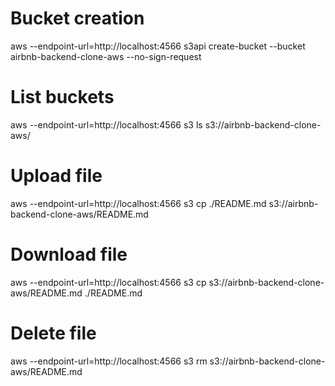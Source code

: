 # Bucket creation

aws --endpoint-url=http://localhost:4566 s3api create-bucket --bucket airbnb-backend-clone-aws --no-sign-request

# List buckets

aws --endpoint-url=http://localhost:4566 s3 ls s3://airbnb-backend-clone-aws/

# Upload file

aws --endpoint-url=http://localhost:4566 s3 cp ./README.md s3://airbnb-backend-clone-aws/README.md

# Download file

aws --endpoint-url=http://localhost:4566 s3 cp s3://airbnb-backend-clone-aws/README.md ./README.md

# Delete file

aws --endpoint-url=http://localhost:4566 s3 rm s3://airbnb-backend-clone-aws/README.md
